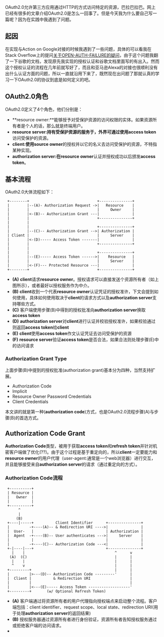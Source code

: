 OAuth2.0允许第三方应用通过HTTP的方式访问特定的资源，巴拉巴拉巴。网上已经有很多的文章介绍OAuth2.0是怎么一回事了。但是今天我为什么要自己写一篇呢？因为在实践中我遇到了问题。

## 起因

在实现与Action on Google对接的时候我遇到了一些问题，具体的可以看我在Stack Overflow上的提问[关于OPEN-AUTH-FAILURE的疑问](https://stackoverflow.com/questions/54341855/to-many-open-auth-failure-in-my-stackdriver?noredirect=1#comment95987322_54341855)，由于这个问题我翻了一下谷歌的文档，发现原先我实现的授权认证和谷歌文档里面写的有出入。然而这个授权认证的流程在几年前就写好了，而且和亚马逊Alexa的对接也很顺利没有出什么认证方面的问题，所以一直就沿用下来了，既然现在出问题了那就认真的学习一下OAuth2.0的协议到底是如何定义的吧。

## OAuth2.0角色

OAuth2.0定义了4个角色，他们分别是：

* **resource owner:**能够授予对受保护资源的访问权限的实体。如果资源所有者是个人的话，那么就是终端用户。    
* **resource server:**持有受保护资源的服务于，外界可通过使用**access token**访问受保护的资源。   
* **client:**使用**source owner**的授权并以它的名义去访问受保护的资源，不特指某种实现。   
* **authorization server:**在**resource owner**认证并授权成功以后颁发**access token**。

## 基本流程
OAuth2.0大体流程如下：

     +--------+                               +---------------+
     |        |--(A)- Authorization Request ->|   Resource    |
     |        |                               |     Owner     |
     |        |<-(B)-- Authorization Grant ---|               |
     |        |                               +---------------+
     |        |
     |        |                               +---------------+
     |        |--(C)-- Authorization Grant -->| Authorization |
     | Client |                               |     Server    |
     |        |<-(D)----- Access Token -------|               |
     |        |                               +---------------+
     |        |
     |        |                               +---------------+
     |        |--(E)----- Access Token ------>|    Resource   |
     |        |                               |     Server    |
     |        |<-(F)--- Protected Resource ---|               |
     +--------+                               +---------------+

     
* **(A)** **client**请求**resource owner**。授权请求可以直接发送个资源所有者（如上图所示），或者最好以授权服务作为中介。   
* **(B)** **client**收到一个代表**resource owner**认证凭证的授权准许，下文会提到如何使用，具体如何使用取决于**client**的请求方式以及**authorization server**支持哪些方式。
* **(C)** 客户端使用步骤(B)中得到的授权批准向**authorization server**换取**access token**
* **(D)** **authorization server**对**client**进行认证并校验授权准许，如果校验通过则返回**access token**给**client**
* **(E)** **client**使用**access token**作文认证凭证去访问受保护的资源
* **(F)** **resource server**验证**access token**是否合法，如果合法则处理步骤(E)中的访问请求

### Authorization Grant Type

上面步骤(B)中提到的授权批准(authorization grant)基本分为四种，当然支持扩展。

* Authorization Code
* Implicit
* Resource Owner Password Credentials
* Client Credentials

本文讲的就是第一种(**authorization code**)方式，也是OAuth2.0流程步骤(A)与步骤(B)的首选方式。

## Authorization Code Grant

**Authorization Code**类型，被用于获取**access token**和**refresh token**并针对机密客户端做了优化(??)。由于这个过程是基于重定向的，所以**client**一定要能力和**resource owner**的用户代理（user-agent:通常是一个web浏览器）进行交互，并且能够接受来自**authorization server**的请求（通过重定向的方式）。
### Authorization Code流程

     +----------+
     | Resource |
     |   Owner  |
     |          |
     +----------+
          ^
          |
         (B)
     +----|-----+          Client Identifier      +---------------+
     |         -+----(A)-- & Redirection URI ---->|               |
     |  User-   |                                 | Authorization |
     |  Agent  -+----(B)-- User authenticates --->|     Server    |
     |          |                                 |               |
     |         -+----(C)-- Authorization Code ---<|               |
     +-|----|---+                                 +---------------+
       |    |                                         ^      v
      (A)  (C)                                        |      |
       |    |                                         |      |
       ^    v                                         |      |
     +---------+                                      |      |
     |         |>---(D)-- Authorization Code ---------'      |
     |  Client |          & Redirection URI                  |
     |         |                                             |
     |         |<---(E)----- Access Token -------------------'
     +---------+       (w/ Optional Refresh Token)

* **(A)** 客户端通过将资源所有者的用户代理指向授权端点来启动整个流程。客户端包括：client identifier、request scope、local state、redirection URI(用于处理**authorization server**的返回结果)
* **(B)** 授权服务器通过资源所有者进行身份验证，资源所有者告知授权服务通过或拒绝客户端的访问请求。
* 